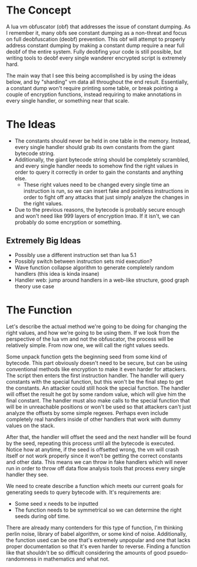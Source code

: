 # The Concept
A lua vm obfuscator (obf) that addresses the issue of constant dumping. As I remember it, many obfs see constant dumping as a non-threat and focus on full deobfuscation (deobf) prevention. This obf will attempt to properly address constant dumping by making a constant dump require a near full deobf of the entire system. Fully deobfing your code is still possible, but writing tools to deobf every single wanderer encrypted script is extremely hard.

The main way that I see this being accomplished is by using the ideas below, and by "sharding" vm data all throughout the end result. Essentially, a constant dump won't require printing some table, or break pointing a couple of encryption functions, instead requiring to make annotations in every single handler, or something near that scale.

# The Ideas
 - The constants should never be held in one table in the memory. Instead, every single handler should grab its own constants from the giant bytecode string.
 - Additionally, the giant bytecode string should be completely scrambled, and every single handler needs to somehow find the right values in order to query it correctly in order to gain the constants and anything else.
    - These right values need to be changed every single time an instruction is run, so we can insert fake and pointless instructions in order to fight off any attacks that just simply analyze the changes in the right values.
  - Due to the previous reasons, the bytecode is probably secure enough and won't need like 999 layers of encryption lmao. If it isn't, we can probably do some encryption or something. 

## Extremely Big Ideas
 - Possibly use a different instruction set than lua 5.1
 - Possibly switch between instruction sets mid execution?
 - Wave function collapse algorithm to generate completely random handlers (this idea is kinda insane)
 - Handler web: jump around handlers in a web-like structure, good graph theory use case

# The Function
Let's describe the actual method we're going to be doing for changing the right values, and how we're going to be using them. If we look from the perspective of the lua vm and not the obfuscator, the process will be relatively simple. From now one, we will call the right values seeds. 

Some unpack function gets the beginning seed from some kind of bytecode. This part obviously doesn't need to be secure, but can be using conventional methods like encryption to make it even harder for attackers. The script then enters the first instruction handler. The handler will query constants with the special function, but this won't be the final step to get the constants. An attacker could still hook the special function. The handler will offset the result he got by some random value, which will give him the final constant. The handler must also make calls to the special function that will be in unreachable positions or won't be used so that attackers can't just analyze the offsets by some simple regexes. Perhaps even include completely real handlers inside of other handlers that work with dummy values on the stack.

After that, the handler will offset the seed and the next handler will be found by the seed, repeating this process until all the bytecode is executed. Notice how at anytime, if the seed is offsetted wrong, the vm will crash itself or not work properly since it won't be getting the correct constants and other data. This means we can throw in fake handlers which will never run in order to throw off data flow analysis tools that process every single handler they see.

We need to create describe a function which meets our current goals for generating seeds to query bytecode with. It's requirements are:
 - Some seed x needs to be inputted
 - The function needs to be symmetrical so we can determine the right seeds during obf time.

There are already many contenders for this type of function, I'm thinking perlin noise, library of babel algorithm, or some kind of noise. Additionally, the function used can be one that's extremely unpopular and one that lacks proper documentation so that it's even harder to reverse. Finding a function like that shouldn't be so difficult considering the amounts of good psuedo-randomness in mathematics and what not.